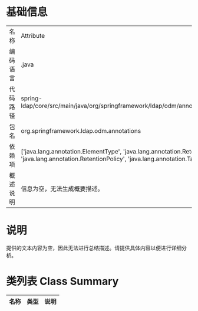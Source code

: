 # 基础信息

|      |      |
|------|------|
| 名称 | Attribute |
| 编码语言 | .java |
| 代码路径 | spring-ldap/core/src/main/java/org/springframework/ldap/odm/annotations/Attribute.java |
| 包名 | org.springframework.ldap.odm.annotations |
| 依赖项 | ['java.lang.annotation.ElementType', 'java.lang.annotation.Retention', 'java.lang.annotation.RetentionPolicy', 'java.lang.annotation.Target'] |
| 概述说明 | 信息为空，无法生成概要描述。 |

# 说明

提供的文本内容为空，因此无法进行总结描述。请提供具体内容以便进行详细分析。

# 类列表 Class Summary

| 名称   | 类型  | 说明 |
|-------|------|-------------|





